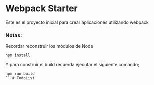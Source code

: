 # Webpack Starter

Este es el proyecto inicial para crear aplicaciones utilizando webpack

### Notas:
Recordar reconstruir los módulos de Node

```
npm install
```
Y para construir el build recuerda ejecutar el siguiente comando;
```
npm run build
```# TodoList
